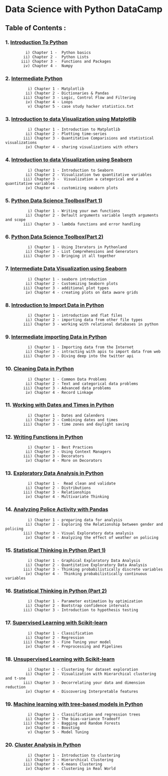 # Data Science with Python DataCamp

## Table of Contents :

### 1. <a href="https://github.com/Anirudh-Chauhan/Data-Scientist-with-Python-DataCamp/tree/main/01%20-%20Introduction%20to%20Python">Introduction To Python</a>
             i) Chapter 1 -  Python basics 
            ii) Chapter 2 -  Python Lists
           iii) Chapter 3 -  Functions and Packages
            iv) Chapter 4 -  Numpy
### 2. <a href="https://github.com/Anirudh-Chauhan/Data-Scientist-with-Python-DataCamp/tree/main/02%20-%20Intermediate%20Python">Intermediate Python</a>
              i) Chapter 1 - Matplotlib 
             ii) Chapter 2 - Dictionaries & Pandas
            iii) Chapter 3 - Logic, Control Flow and Filtering
             iv) Chapter 4 - Loops
              v) Chapter 5 - case study hacker statistics.txt
### 3. <a href="https://github.com/Anirudh-Chauhan/Data-Scientist-with-Python-DataCamp/tree/main/03%20-%20Introduction%20to%20Data%20Visualization%20using%20Matplotlib">Introduction to data Visualization using Matplotlib</a>
              i) Chapter 1 - Introduction to Matplotlib
             ii) Chapter 2 - Plotting time-series
            iii) Chapter 3 - Quantitative Comparisions and statistical visualizations
             iv) Chapter 4 - sharing visualizations with others
### 4. <a href="https://github.com/Anirudh-Chauhan/Data-Scientist-with-Python-DataCamp/tree/main/04%20-%20Introduction%20to%20Data%20Visualization%20with%20Seaborn">Introduction to data Visualization using Seaborn</a>
              i) Chapter 1 - Introduction to Seaborn
             ii) Chapter 2 - Visualization two quantitative variables
            iii) Chapter 3 -  Visualization a categorical and a quantitative variables
             iv) Chapter 4 - customizing seaborn plots
### 5. <a href="https://github.com/Anirudh-Chauhan/Data-Scientist-with-Python-DataCamp/tree/main/05%20-%20Python%20Data%20Science%20Toolbox%20(Part%201)">Python Data Science Toolbox(Part 1)</a>
              i) Chapter 1 - Writing your own functions
             ii) Chapter 2 - Default arguments variable length arguments and scope
            iii) Chapter 3 - lambda functions and error handling
### 6. <a href="https://github.com/Anirudh-Chauhan/Data-Scientist-with-Python-DataCamp/tree/main/06%20-%20Python%20Data%20Science%20Toolbox%20(Part%202)">Python Data Science Toolbox(Part 2)</a>
              i) Chapter 1 - Using Iterators in Pythonland 
             ii) Chapter 2 - List Comprehensions and Generators
            iii) Chapter 3 - Bringing it all together
### 7. <a href="https://github.com/Anirudh-Chauhan/Data-Scientist-with-Python-DataCamp/tree/main/07%20-%20Intermediate%20Data%20Visualization%20with%20Seaborn">Intermediate Data Visualization using Seaborn</a>
              i) Chapter 1 - seaborn introduction
             ii) Chapter 2 - Customizing Seaborn plots
            iii) Chapter 3 - additional plot types
             iv) Chapter 4 - creating plots on data aware grids
### 8. <a href="https://github.com/Anirudh-Chauhan/Data-Scientist-with-Python-DataCamp/tree/main/08%20-%20Introduction%20to%20Import%20data%20in%20python">Introduction to Import Data in Python</a> 
              i) Chapter 1 - introduction and flat files 
             ii) Chapter 2 - importing data from other file types 
            iii) Chapter 3 - working with relational databases in python
### 9. <a href="https://github.com/Anirudh-Chauhan/Data-Scientist-with-Python-DataCamp/tree/main/09%20-%20Intermediate%20importing%20%20data%20in%20python">Intermediate importing Data in Python</a>
              i) Chapter 1 - Importing data from the Internet
             ii) Chapter 2 - intracting with apis to import data from web
            iii) Chapter 3 - Diving deep into the twitter api
### 10. <a href="https://github.com/Anirudh-Chauhan/Data-Scientist-with-Python-DataCamp/tree/main/10%20-%20Cleaning%20Data%20in%20Python">Cleaning Data in Python</a>
              i) Chapter 1 - Common Data Problems
             ii) Chapter 2 - Text and categorical data problems
            iii) Chapter 3 - Advanced data problems
             iv) Chapter 4 - Record Linkage
### 11. <a href="https://github.com/Anirudh-Chauhan/Data-Scientist-with-Python-DataCamp/tree/main/11%20-%20Working%20with%20Dates%20and%20Times%20in%20Python">Working with Dates and Times in Python</a>
              i) Chapter 1 - Dates and Calenders 
             ii) Chapter 2 - Combining dates and times
            iii) Chapter 3 - time zones and daylight saving
### 12. <a href="https://github.com/Anirudh-Chauhan/Data-Scientist-with-Python-DataCamp/tree/main/12%20-%20Writing%20functions%20in%20Python">Writing Functions in Python</a>
              i) Chapter 1 - Best Practices
             ii) Chapter 2 - Using Context Managers
            iii) Chapter 3 - Decorators 
             iv) Chapter 4 - More on Decorators
### 13. <a href="https://github.com/Anirudh-Chauhan/Data-Scientist-with-Python-DataCamp/tree/main/13%20-%20Exploratory%20Data%20Analysis%20in%20Python">Exploratory Data Analysis in Python</a>
              i) Chapter 1 -  Read clean and validate
             ii) Chapter 2 - Distributions
            iii) Chapter 3 - Relationships 
             iv) Chapter 4 - Multivariate Thinking
### 14. <a href="https://github.com/Anirudh-Chauhan/Data-Scientist-with-Python-DataCamp/tree/main/14%20-%20Analyzing%20Police%20Activity%20with%20pandas">Analyzing Police Activity with Pandas</a>
              i) Chapter 1 - preparing data for analysis
             ii) Chapter 2 - Exploring the Relationship between gender and policing
            iii) Chapter 3 - Visual Exploratory data analysis 
             iv) Chapter 4 - Analyzing the effect of weather on policing
### 15. <a href="https://github.com/Anirudh-Chauhan/Data-Scientist-with-Python-DataCamp/tree/main/15%20-%20Statistical%20Thinking%20in%20Python%20(Part%201)">Statistical Thinking in Python (Part 1)</a>
              i) Chapter 1 - Graphical Exploratory Data Analysis 
             ii) Chapter 2 - Quantitative Exploratory Data Analysis
            iii) Chapter 3 - Thinking probabilistically discrete variables 
             iv) Chapter 4 -  Thinking probabilistically continuous variables
### 16. <a href="https://github.com/Anirudh-Chauhan/Data-Scientist-with-Python-DataCamp/tree/main/16%20-%20Statistical%20Thinking%20in%20Python%20(Part%202)">Statistical Thinking in Python (Part 2)</a>
              i) Chapter 1 - Parameter estimation by optimization
             ii) Chapter 2 - Bootstrap confidence intervals
            iii) Chapter 3 - Introduction to hypothesis testing 
### 17. <a href="https://github.com/Anirudh-Chauhan/Data-Scientist-with-Python-DataCamp/tree/main/17%20-%20Supervised%20Learning%20with%20Scikit-learn">Supervised Learning with Scikit-learn</a></a>
              i) Chapter 1 - Classification
             ii) Chapter 2 - Regression
            iii) Chapter 3 - Fine Tuning your model 
             iv) Chapter 4 - Preprocessing and Pipelines
### 18. <a href="https://github.com/Anirudh-Chauhan/Data-Scientist-with-Python-DataCamp/tree/main/18%20-%20Unsupervised%20Learning%20in%20Python">Unsupervised Learning with Scikit-learn</a>
              i) Chapter 1 - Clustering for dataset exploration 
             ii) Chapter 2 - Visualization with Hierarchical clustering and t-sne
            iii) Chapter 3 - Decorrelating your data and dimension reduction 
             iv) Chapter 4 - Discovering Interpretable features
### 19. <a href="https://github.com/Anirudh-Chauhan/Data-Scientist-with-Python-DataCamp/tree/main/19%20-%20Machine%20learning%20with%20tree-based%20models%20in%20python">Machine learning with tree-based models in Python</a></a>
              i) Chapter 1 - Classification and regression trees 
             ii) Chapter 2 - The bias-variance Tradeoff
            iii) Chapter 3 - Bagging and Random Forests 
             iv) Chapter 4 - Boosting
              v) Chapter 5 - Model Tuning
### 20. <a href="https://github.com/Anirudh-Chauhan/Data-Scientist-with-Python-DataCamp/tree/main/20%20-%20Cluster%20Analysis%20in%20Python">Cluster Analysis in Python</a>
              i) Chapter 1 - Introduction to clustering 
             ii) Chapter 2 - Hierarchical Clustering
            iii) Chapter 3 - K-means Clustering 
             iv) Chapter 4 - Clustering in Real World
